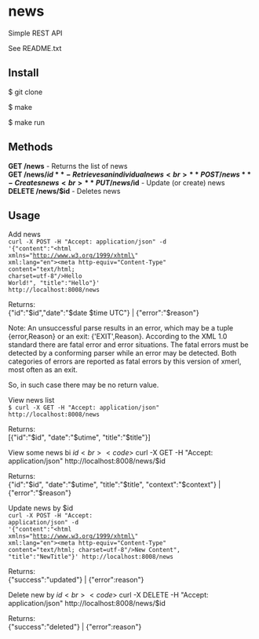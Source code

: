 # news
Simple REST API

See README.txt

## Install

$ git clone

$ make

$ make run

## Methods

**GET /news** - Returns the list of news<br>
**GET /news/$id** - Retrieves an individual news<br>
**POST /news** - Creates news<br>
**PUT /news/$id** - Update (or create) news<br>
**DELETE /news/$id** - Deletes news


## Usage

Add news<br>
<code>curl -X POST -H "Accept: application/json" -d '{"content":"<!DOCTYPE html PUBLIC \"-//W3C//DTD XHTML 1.0 Transitional//EN\" \"http://www.w3.org/TR/xhtml1/DTD/xhtml1-transitional.dtd\"><html xmlns=\"http://www.w3.org/1999/xhtml\" xml:lang=\"en\"><head><meta http-equiv=\"Content-Type\" content=\"text/html; charset=utf-8\"/><title>Hello</title></head><body>Hello World!</body></html>", "title":"Hello"}' http://localhost:8008/news</code>

Returns:<br>
{"id":"$id","date":"$date $time UTC"} | {"error":"$reason"}

Note: An unsuccessful parse results in an error, which may be a tuple {error,Reason} or an exit: {'EXIT',Reason}.
According to the XML 1.0 standard there are fatal error and error situations. The fatal errors must be detected
by a conforming parser while an error may be detected. Both categories of errors are reported as fatal errors by this
version of xmerl, most often as an exit.

So, in such case there may be no return value.

View news list<br>
<code>$ curl -X GET -H "Accept: application/json" http://localhost:8008/news</code>

Returns:<br>
[{"id":"$id", "date":"$utime", "title":"$title"}]


View some news bi $id<br>
<code>$ curl -X GET -H "Accept: application/json" http://localhost:8008/news/$id</code>

Returns:<br>
{"id":"$id", "date":"$utime", "title":"$title", "context":"$context"} | {"error":"$reason"}


Update news by $id<br>
<code>curl -X POST -H "Accept: application/json" -d '{"content":"<!DOCTYPE html PUBLIC \"-//W3C//DTD XHTML 1.0 Transitional//EN\" \"http://www.w3.org/TR/xhtml1/DTD/xhtml1-transitional.dtd\"><html xmlns=\"http://www.w3.org/1999/xhtml\" xml:lang=\"en\"><head><meta http-equiv=\"Content-Type\" content=\"text/html; charset=utf-8\"/><title>New WEB Title</title></head><body>New Content</body></html>", "title":"NewTitle"}' http://localhost:8008/news</code>

Returns:<br>
{"success":"updated"} | {"error":reason"}

Delete new by $id<br>
<code>$ curl -X DELETE -H "Accept: application/json" http://localhost:8008/news/$id</code>

Returns:<br>
{"success":"deleted"} | {"error":reason"}
